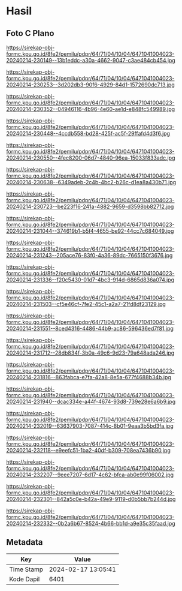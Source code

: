 # Hasil

## Foto C Plano

https://sirekap-obj-formc.kpu.go.id/8fe2/pemilu/pdpr/64/71/04/10/04/6471041004023-20240214-230149--13b1eddc-a30a-4662-9047-c3ae484cb454.jpg

https://sirekap-obj-formc.kpu.go.id/8fe2/pemilu/pdpr/64/71/04/10/04/6471041004023-20240214-230253--3d202db3-90f6-4929-84d1-1572690dc713.jpg

https://sirekap-obj-formc.kpu.go.id/8fe2/pemilu/pdpr/64/71/04/10/04/6471041004023-20240214-230352--04946116-4b96-4e60-ae1d-e848fc549989.jpg

https://sirekap-obj-formc.kpu.go.id/8fe2/pemilu/pdpr/64/71/04/10/04/6471041004023-20240214-230448--4ccdb558-bd28-425f-ac5f-29ffafd4d3f6.jpg

https://sirekap-obj-formc.kpu.go.id/8fe2/pemilu/pdpr/64/71/04/10/04/6471041004023-20240214-230550--4fec8200-06d7-4840-96ea-15033f833adc.jpg

https://sirekap-obj-formc.kpu.go.id/8fe2/pemilu/pdpr/64/71/04/10/04/6471041004023-20240214-230638--6349adeb-2c4b-4bc2-b26c-d1ea8a430b71.jpg

https://sirekap-obj-formc.kpu.go.id/8fe2/pemilu/pdpr/64/71/04/10/04/6471041004023-20240214-230723--be223f16-241a-4882-9659-d3598bb82712.jpg

https://sirekap-obj-formc.kpu.go.id/8fe2/pemilu/pdpr/64/71/04/10/04/6471041004023-20240214-231044--374619b1-b5f4-4655-be92-44cc7c684049.jpg

https://sirekap-obj-formc.kpu.go.id/8fe2/pemilu/pdpr/64/71/04/10/04/6471041004023-20240214-231243--205ace76-83f0-4a36-89dc-7665150f3676.jpg

https://sirekap-obj-formc.kpu.go.id/8fe2/pemilu/pdpr/64/71/04/10/04/6471041004023-20240214-231336--f20c5430-01d7-4bc3-914d-6865d836a074.jpg

https://sirekap-obj-formc.kpu.go.id/8fe2/pemilu/pdpr/64/71/04/10/04/6471041004023-20240214-231503--cf5e46cf-7fe2-45c1-a2a7-21fd8df23129.jpg

https://sirekap-obj-formc.kpu.go.id/8fe2/pemilu/pdpr/64/71/04/10/04/6471041004023-20240214-231551--8ced4316-4486-44b9-ac86-596436ed7f81.jpg

https://sirekap-obj-formc.kpu.go.id/8fe2/pemilu/pdpr/64/71/04/10/04/6471041004023-20240214-231712--28db834f-3b0a-49c6-9d23-79a648ada246.jpg

https://sirekap-obj-formc.kpu.go.id/8fe2/pemilu/pdpr/64/71/04/10/04/6471041004023-20240214-231816--863fabca-e7fa-42a8-8e5a-677f4688b34b.jpg

https://sirekap-obj-formc.kpu.go.id/8fe2/pemilu/pdpr/64/71/04/10/04/6471041004023-20240214-231940--dcac334e-a44f-4674-93d8-739e28e6a6b9.jpg

https://sirekap-obj-formc.kpu.go.id/8fe2/pemilu/pdpr/64/71/04/10/04/6471041004023-20240214-232019--63637903-7087-414c-8b01-9eaa3b5bd3fa.jpg

https://sirekap-obj-formc.kpu.go.id/8fe2/pemilu/pdpr/64/71/04/10/04/6471041004023-20240214-232118--e9eefc51-1ba2-40df-b309-708ea7436b90.jpg

https://sirekap-obj-formc.kpu.go.id/8fe2/pemilu/pdpr/64/71/04/10/04/6471041004023-20240214-232207--9eee7207-6d17-4c62-bfca-ab0e99f06002.jpg

https://sirekap-obj-formc.kpu.go.id/8fe2/pemilu/pdpr/64/71/04/10/04/6471041004023-20240214-232301--842a5c0e-b42a-49e9-9119-d0b5bb7b244d.jpg

https://sirekap-obj-formc.kpu.go.id/8fe2/pemilu/pdpr/64/71/04/10/04/6471041004023-20240214-232332--0b2a6b67-8524-4b66-bb1d-a9e35c35faad.jpg


## Metadata

| Key        | Value               |
| ---------- | ------------------- |
| Time Stamp | 2024-02-17 13:05:41 |
| Kode Dapil | 6401                |




